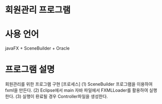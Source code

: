 # 회원관리 프로그램

# 사용 언어
  javaFX + SceneBuilder + Oracle
 
# 프로그램 설명
  회원관리를 위한 프로그램 구현
  [프로세스]
  (1) SceneBuilder 프로그램을 이용하여 fxml을 만든다.
  (2) Eclipse에서 main 자바 파일에서 FXMLLoader를 활용하여 실행한다.
  (3) 실행이 롼료될 경우 Controller파일을 생성한다.
